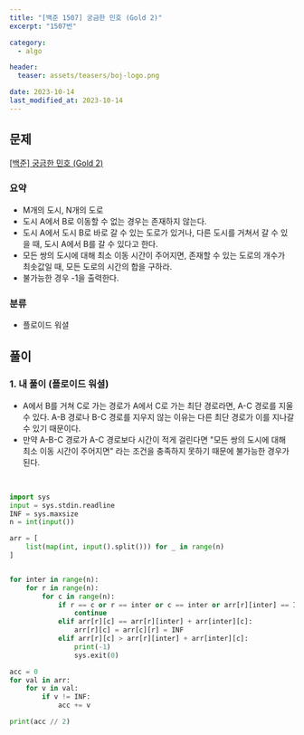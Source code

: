 ```yaml
---
title: "[백준 1507] 궁금한 민호 (Gold 2)"
excerpt: "1507번"

category:
  - algo

header:
  teaser: assets/teasers/boj-logo.png

date: 2023-10-14
last_modified_at: 2023-10-14
---
```


## 문제

[[백준] 궁금한 민호 (Gold 2)](https://www.acmicpc.net/problem/1507)

### 요약

- M개의 도시, N개의 도로
- 도시 A에서 B로 이동할 수 없는 경우는 존재하지 않는다.
- 도시 A에서 도시 B로 바로 갈 수 있는 도로가 있거나, 다른 도시를 거쳐서 갈 수 있을 때, 도시 A에서 B를 갈 수 있다고 한다.
- 모든 쌍의 도시에 대해 최소 이동 시간이 주어지면, 존재할 수 있는 도로의 개수가 최솟값일 때, 모든 도로의 시간의 합을 구하라.
- 불가능한 경우 -1을 출력한다.

### 분류

- 플로이드 워셜

## 풀이

### 1. 내 풀이 (플로이드 워셜)

- A에서 B를 거쳐 C로 가는 경로가 A에서 C로 가는 최단 경로라면, A-C 경로를 지울 수 있다. A-B 경로나 B-C 경로를 지우지 않는 이유는 다른 최단 경로가 이를 지나갈 수 있기 때문이다.
- 만약 A-B-C 경로가 A-C 경로보다 시간이 적게 걸린다면 "모든 쌍의 도시에 대해 최소 이동 시간이 주어지면" 라는 조건을 충족하지 못하기 때문에 불가능한 경우가 된다.

<br>

```python
import sys
input = sys.stdin.readline
INF = sys.maxsize
n = int(input())

arr = [
    list(map(int, input().split())) for _ in range(n)
]


for inter in range(n):
    for r in range(n):
        for c in range(n):
            if r == c or r == inter or c == inter or arr[r][inter] == INF or arr[inter][c] == INF or arr[r][c] == INF:
                continue
            elif arr[r][c] == arr[r][inter] + arr[inter][c]:
                arr[r][c] = arr[c][r] = INF
            elif arr[r][c] > arr[r][inter] + arr[inter][c]:
                print(-1)
                sys.exit(0)

acc = 0
for val in arr:
    for v in val:
        if v != INF:
            acc += v

print(acc // 2)

```
